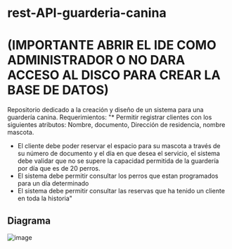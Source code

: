 # rest-API-guarderia-canina
# (IMPORTANTE ABRIR EL IDE COMO ADMINISTRADOR O NO DARA ACCESO AL DISCO PARA CREAR LA BASE DE DATOS)
Repositorio dedicado a la creación y diseño de un sistema para una guardería canina.
 Requerimientos:
 "* Permitir registrar clientes con los siguientes atributos: Nombre, documento, Dirección de residencia, nombre mascota.
* El cliente debe poder reservar el espacio para su mascota a través de su número de documento y el día en que desea el servicio, el sistema debe validar que no se supere la capacidad permitida de la guardería por día que es de 20 perros.
* El sistema debe permitir consultar los perros que estan programados para un día determinado
* El sistema debe permitir consultar las reservas que ha tenido un cliente en toda la historia"
## Diagrama

![image](https://user-images.githubusercontent.com/81889464/222838393-00fa9511-a2fc-415c-b240-fbbab312297f.png)
